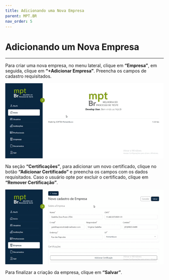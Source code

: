 ```yaml
---
title: Adicionando uma Nova Empresa
parent: MPT.BR
nav_order: 5
---
```


# Adicionando um Nova Empresa
---

Para criar uma nova empresa, no menu lateral, clique em **“Empresa”**, em seguida, clique em **“+Adicionar Empresa”**. Preencha os campos de cadastro requisitados.

![Adicionando Nova Empresa 1](/assets/gifs/Addempresa1.gif)

Na seção **“Certificações”**, para adicionar um novo certificado, clique no botão **“Adicionar Certificado”** e  preencha os campos com os dados requisitados. Caso o usuário opte por excluir o certificado, clique em **“Remover Certificação”**.

![Adicionando Nova Empresa 2](/assets/gifs/Addempresa2.gif)

Para finalizar a criação da empresa, clique em **“Salvar”**.

